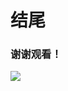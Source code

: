 # 结尾

### 谢谢观看！

<BarBottom bg-blue-9 text-white title="Algorithm Job 算法设计课程作业">
  <Item text-white text="ileostar/algorithm-job">
    <carbon:logo-github />
  </Item>
  <Item text-white text="algorithm-job.netlify.app">
    <img
      src="https://d33wubrfki0l68.cloudfront.net/273aa82ec83b3e4357492a201fb68048af1c3e6a/8f657/logo.svg"
      class="w-4"
     />
  </Item>
</BarBottom>
